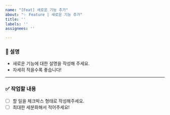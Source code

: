 ```yaml
---
name: "[Feat] 새로운 기능 추가"
about: "✨ Feature | 새로운 기능 추가"
title: ''
labels: ''
assignees: ''

---
```


### 📄 설명
- 새로운 기능에 대한 설명을 작성해 주세요.  
- 자세히 적을수록 좋습니다!

---

### ✅ 작업할 내용
- [ ] 할 일을 체크박스 형태로 작성해주세요.  
- [ ] 최대한 세분화해서 적어주세요!
